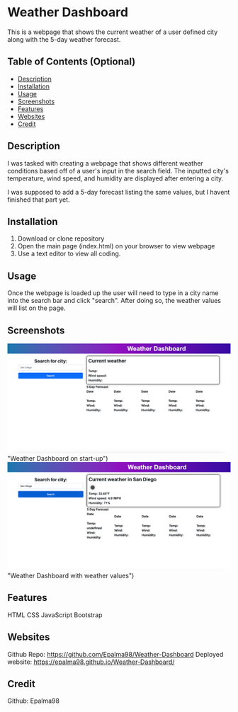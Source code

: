 # Weather Dashboard
This is a webpage that shows the current weather of a user defined city along with the 5-day weather forecast.

## Table of Contents (Optional)

- [Description](#description)
- [Installation](#installation)
- [Usage](#usage)
- [Screenshots](#screenshots) 
- [Features](#features)
- [Websites](#websites)
- [Credit](#credit)

## Description
I was tasked with creating a webpage that shows different weather conditions based off of a user's input in the search field. The inputted city's temperature, wind speed, and humidity are displayed after entering a city.

I was supposed to add a 5-day forecast listing the same values, but I havent finished that part yet.

## Installation
1. Download or clone repository
2. Open the main page (index.html) on your browser to view webpage
3. Use a text editor to view all coding.
   

## Usage
Once the webpage is loaded up the user will need to type in a city name into the search bar and click "search". After doing so, the weather values will list on the page. 


## Screenshots
![Screenshot](/Images/Screenshot%202023-02-01%20at%207.55.52%20PM.png) "Weather Dashboard on start-up")
![Screenshot](/Images/Screenshot%202023-02-01%20at%207.56.27%20PM.png) "Weather Dashboard with weather values")

## Features
HTML
CSS
JavaScript
Bootstrap


## Websites
Github Repo: https://github.com/Epalma98/Weather-Dashboard 
Deployed website: https://epalma98.github.io/Weather-Dashboard/ 

## Credit
Github: Epalma98